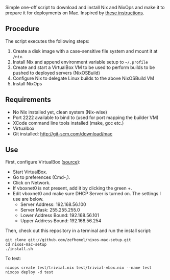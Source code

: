 Simple one-off script to download and install Nix and NixOps and make it to prepare it for deployments on Mac.
Inspired by [these instructions](http://functional-orbitz.blogspot.se/2013/05/setting-up-nixops-on-mac-os-x-with.html).

Procedure
---------
The script executes the following steps:

1. Create a disk image with a case-sensitive file system and mount it at `/nix`.
2. Install Nix and append environment variable setup to `~/.profile`
3. Create and start a VirtualBox VM to be used to perform builds to be pushed to deployed servers (NixOSBuild)
4. Configure Nix to delegate Linux builds to the above NixOSBuild VM
5. Install NixOps

Requirements
------------
* No Nix installed yet, clean system (Nix-wise)
* Port 2222 available to bind to (used for port mapping the builder VM)
* XCode command line tools installed (make, gcc etc.)
* Virtualbox
* Git installed: http://git-scm.com/download/mac

Use
----

First, configure VirtualBox ([source](http://functional-orbitz.blogspot.se/2013/05/setting-up-nixops-on-mac-os-x-with.html)):

* Start VirtualBox.
* Go to preferences (Cmd-,).
* Click on Network.
* If vboxnet0 is not present, add it by clicking the green +.
* Edit vboxnet0 and make sure DHCP Server is turned on. The settings I use are below.
  * Server Address: 192.168.56.100
  * Server Mask: 255.255.255.0
  * Lower Address Bound: 192.168.56.101
  * Upper Address Bound: 192.168.56.254

Then, check out this repository in a terminal and run the install script:

    git clone git://github.com/zefhemel/nixos-mac-setup.git
    cd nixos-mac-setup
    ./install.sh

To test:

    nixops create test/trivial.nix test/trivial-vbox.nix --name test
    nixops deploy -d test
